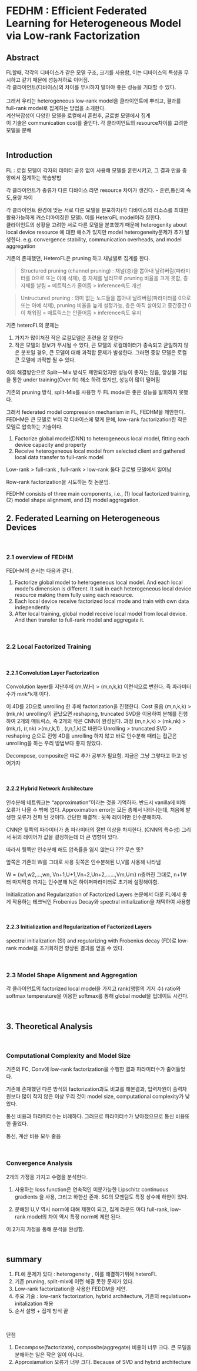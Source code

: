 # FEDHM : Efficient Federated Learning for Heterogeneous Model via Low-rank Factorization

## Abstract

FL할때, 각각의 디바이스가 같은 모델 구조, 크기를 사용함, 이는 디바이스의 특성을 무시하고 같기 때문에 성능저하로 이어짐.  
각 클라이언트(디바이스)의 차이를 무시하지 말아야 좋은 성능을 기대할 수 있다.  
<br>
그래서 우리는 heterogeneous low-rank model을 클라이언트에 뿌리고, 결과를 full-rank model로 집계하는 방법을 소개한다.
<br>
계산복잡성이 다양한 모델을 로컬에서 훈련후, 글로벌 모델에서 집계  
이 기술은 communication cost를 줄인다. 각 클라이언트의 resource차이를 고려한 모델을 분배  
<br>

## Introduction  

FL : 로컬 모델이 각자의 데이터 공유 없이 사용해 모델를 훈련시키고, 그 결과 만을 중앙에서 집계하는 학습방법  

각 클라이언트가 종류가 다른 디바이스 라면 resource 차이가 생긴다. - 훈련,통신의 속도,용량 차이  

각 클라이언트 환경에 맞는 서로 다른 모델을 분포하자(각 디바이스의 리소스를 최대한 활용가능하게 커스터마이징한 모델).
이를 HeteroFL model이라 칭한다.  
클라이언트의 상황을 고려한 서로 다른 모델을 분포했기 때문에 heterogenity about local device resource 에 대한 해소가 있지만 model heterogeneity문제가 추가 발생한다. 
e.g. convergence stability, communication overheads, and model aggregation  

기존의 존재했던, HeteroFL은 pruning 하고 채널별로 집계를 한다.  

> Structured pruning (channel pruning) : 채널(층)을 뽑아내 날려버림(파라미터를 0으로 또는 아예 삭제), 층 자체를 날리므로 pruning 비율을 크게 못함, 층자체를 날림 = 메트릭스가 줄어듬 > inference속도 개선


> Untructured pruning : 의미 없는 노드들을 뽑아내 날려버림(파라미터를 0으로 또는 아예 삭제),  pruning 비율을 높게 설정가능, 층은 아직 살아있고 중간중간 0 이 채워짐 = 매트릭스는 안줄어듬 > inference속도 유지


  
기존 heteroFL의 문제는  
1. 가지가 많이쳐진 작은 로컬모델은 훈련을 잘 못한다
2. 작은 모델의 정보가 무시될 수 있다, 큰 모델의 로컬데이터가 종속되고 균일하지 않은 분포일 경우, 큰 모델이 대해 과적합 문제가 발생한다. 그러면 중앙 모델은 로컬 큰 모델에 과적합 될 수 있다.

이의 해결방안으로 Split—Mix 방식도 제안되었지만 성능이 좋지는 않음, 앙상블 기법을 통한 under training(Over fit) 해소 하려 했지만, 성능이 많이 떨어짐  
  
기존의 pruning 방식, split-Mix를 사용한 두 FL model은 좋은 성능을 발휘하지 못했다.  


그래서 federated model compression mechanism in FL, FEDHM을 제안한다.  
FEDHM은 큰 모델로 부터 각 디바이스에 맞게 분해, low-rank factorization한 작은 모델로 압축하는 기술이다.  
1. Factorize global model(DNN) to heterogeneous local model, fitting each device capacity and property
2. Receive heterogeneous local model from selected client and gathered local data transfer to full-rank model

Low-rank > full-rank ,  full-rank > low-rank  둘다 글로벌 모델에서 일어남  


Row-rank factorization을 시도하는 첫 논문임.  
  
FEDHM consists of three main components, i.e., (1) local factorized training, (2) model shape alignment, and (3) model aggregation.
<br>

## 2. Federated Learning on Heterogeneous Devices

<br>

### 2.1 overview of FEDHM

FEDHM의 순서는 다음과 같다.

1. Factorize global model to heterogeneous local model. And each local model’s dimension is different. It suit in each heterogeneous local device resource making them fully using each resource. 
2. Each local device receive factorized local mode and train with own data independently
3. After local training, global model receive local model from local device. And then transfer to full-rank model and aggregate it.

<br>

### 2.2 Local Factorized Training
<br>

#### 2.2.1 Convolution Layer Factorization


Convolution layer를 지난후에 (m,W,H) > (m,n,k,k)  이런식으로 변한다. 즉 파라미터 수가 m*n*k*k개 이다.

이 4D를 2D으로 unrolling 한 후에 factorization을 진행한다. Cost 줄음 (m,n,k,k) > (mk,nk)
 unrolling이 끝났으면 reshaping, truncated SVD을 이용하여 분해를 진행하여 2개의 매트릭스, 즉 2개의 작은 CNN이 완성된다.
과정 (m,n,k,k) > (mk,nk) > (mk,r),  (r,nk) >(m,r,k,1) , (r,n,1,k)로 바뀐다
Unrolling >  truncated SVD   > reshaping  순으로 진행
4D를 unrolling 하지 않고 바로 인수분해 때리는 접근은 unrolling을 하는 우리 방법보다 좋지 않았다.

Decompose, composite은 따로 추가 공부가 필요함. 지금은 그냥 그렇다고 하고 넘어가자

<br>

#### 2.2.2 Hybrid Network Architecture

인수분해 네트워크는 “approximation”이라는 것을 기억하자. 반드시 vanilla에 비해 오류가 나올 수 밖에 없다.
Approximation error는 모든 층에서 나타나는데, 처음에 발생한 오류가 전파 된 것이다. 
간단한 해결책 : 뒷쪽 레이어만 인수분해하자.

CNN은 뒷쪽의 파라미터가 총 파라미터의 절반 이상을 차지한다. (CNN의 특수성) 그리서 뒤의 레이어가 값을 결정하는데 더 큰 영향이 있다.

따라서 뒷쪽만 인수분해 해도 압축률을 잃지 않는다 ??? 무슨 뜻?

앞쪽은 기존의 W를 그대로 사용 뒷쪽은 인수분해된 U,V를 사용해 나타냄

W = {w1,w2,…,wn,    Vn+1,U+1,Vn+2,Un+2,……,Vm,Um}
n층까진 그대로, n+1부터 마지막층 까지는 인수분해
N은 하이퍼파라미터로 초기에 설정해야함.

Initialization and Regularization of Factorized Layers 논문에서 다룬 FL에서 좋게 작용하는 테크닉인 Frobenius Decay와 spectral initialization을 채택하여 사용함

<br>

#### 2.2.3 Initialization and Regularization of Factorized Layers

spectral initialization (SI) and regularizing with Frobenius decay (FD)로 low-rank model을 초기화하면 향상된 결과를  얻을 수 있다.

<br>

### 2.3 Model Shape Alignment and Aggregation

각 클라이언트의 factorized local model을 가지고 rank(행렬의 기저 수) ratio와 softmax temperature을 이용한 softmax를 통해 global model을 업데이트 시킨다.

<br>

## 3. Theoretical Analysis
<br>

### Computational Complexity and Model Size

기존의 FC, Conv에 low-rank factorization을 수행한 결과 파라미터수가 줄어들었다.

기존에 존재했던 다른 방식의 factorization과도 비교를 해본결과, 입력차원이 출력차원보다 많이 작지 않은 이상 우리 것이 model size, computational complexity가 낮았다.

통신 비용과 파라미터수는 비례하다. 그러므로 파라미터수가 낮아졌으므로 통신 비용또한 줄었다.

통신, 계산 비용 모두 줄음

<br>

### Convergence Analysis

2개의 가정을 가지고 수렴을 분석한다.
1. 사용하는 loss function은 연속적인 미분가능한 Lipschitz continuous gradients 을 사용, 그리고 하한선 존재.
SG의 모멘텀도 특정 상수에 하한이 있다.

2. 분해된 U,V 역시 norm에 대해 제한이 되고, 집계 라운드 마다 full-rank, low-rank model의 차이 역시 특정 norm에 제안 된다.  

이 2가지 가정을 통해 분석을 완성함.

<br>

## summary

1. FL에 문제가 있다 : heterogeneity , 이를 해결하기위해 heteroFL
2. 기존 pruning, split-mix에 이런 해결 못한 문제가 있다.
3. Low-rank factorization을 사용한 FEDDM을 제안. 
4. 주요 기술 : low-rank factorization, hybrid architecture, 기존의 regulatiuon+ initalization 채용
5. 순서 설명 + 집계 방식 끝

<br>

단점
1. Decompose(factorizate), composite(aggregate) 비용이 너무 크다. 큰 모델을 분해하는 일은 작은 일이 아니다.
2. Approxiamation 오류가 너무 크다. Because of SVD and hybrid architecture

